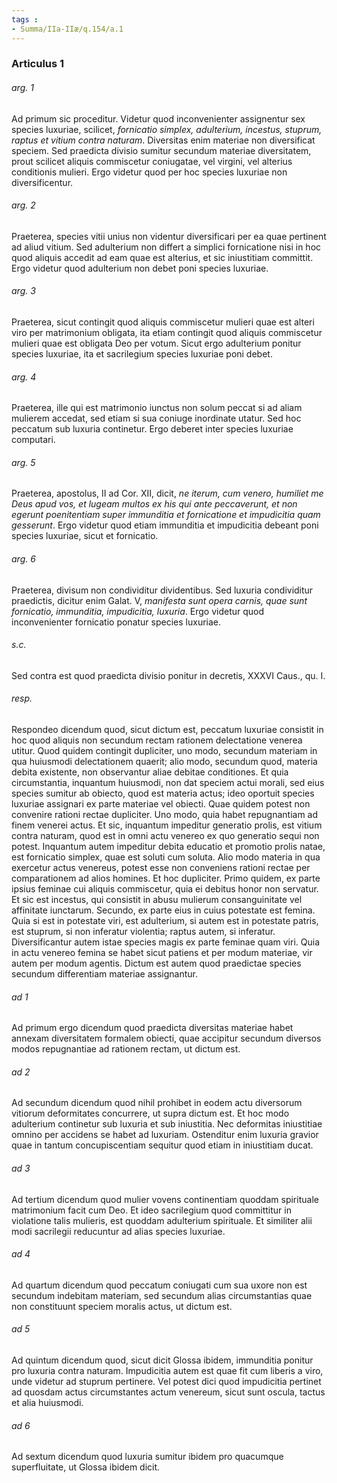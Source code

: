 ```yaml
---
tags : 
- Summa/IIa-IIæ/q.154/a.1
---
```


### Articulus 1

###### arg. 1
Ad primum sic proceditur. Videtur quod inconvenienter assignentur sex species luxuriae, scilicet, *fornicatio simplex, adulterium, incestus, stuprum, raptus et vitium contra naturam*. Diversitas enim materiae non diversificat speciem. Sed praedicta divisio sumitur secundum materiae diversitatem, prout scilicet aliquis commiscetur coniugatae, vel virgini, vel alterius conditionis mulieri. Ergo videtur quod per hoc species luxuriae non diversificentur.

###### arg. 2
Praeterea, species vitii unius non videntur diversificari per ea quae pertinent ad aliud vitium. Sed adulterium non differt a simplici fornicatione nisi in hoc quod aliquis accedit ad eam quae est alterius, et sic iniustitiam committit. Ergo videtur quod adulterium non debet poni species luxuriae.

###### arg. 3
Praeterea, sicut contingit quod aliquis commiscetur mulieri quae est alteri viro per matrimonium obligata, ita etiam contingit quod aliquis commiscetur mulieri quae est obligata Deo per votum. Sicut ergo adulterium ponitur species luxuriae, ita et sacrilegium species luxuriae poni debet.

###### arg. 4
Praeterea, ille qui est matrimonio iunctus non solum peccat si ad aliam mulierem accedat, sed etiam si sua coniuge inordinate utatur. Sed hoc peccatum sub luxuria continetur. Ergo deberet inter species luxuriae computari.

###### arg. 5
Praeterea, apostolus, II ad Cor. XII, dicit, *ne iterum, cum venero, humiliet me Deus apud vos, et lugeam multos ex his qui ante peccaverunt, et non egerunt poenitentiam super immunditia et fornicatione et impudicitia quam gesserunt*. Ergo videtur quod etiam immunditia et impudicitia debeant poni species luxuriae, sicut et fornicatio.

###### arg. 6
Praeterea, divisum non condividitur dividentibus. Sed luxuria condividitur praedictis, dicitur enim Galat. V, *manifesta sunt opera carnis, quae sunt fornicatio, immunditia, impudicitia, luxuria*. Ergo videtur quod inconvenienter fornicatio ponatur species luxuriae.

###### s.c.
Sed contra est quod praedicta divisio ponitur in decretis, XXXVI Caus., qu. I.

###### resp.
Respondeo dicendum quod, sicut dictum est, peccatum luxuriae consistit in hoc quod aliquis non secundum rectam rationem delectatione venerea utitur. Quod quidem contingit dupliciter, uno modo, secundum materiam in qua huiusmodi delectationem quaerit; alio modo, secundum quod, materia debita existente, non observantur aliae debitae conditiones. Et quia circumstantia, inquantum huiusmodi, non dat speciem actui morali, sed eius species sumitur ab obiecto, quod est materia actus; ideo oportuit species luxuriae assignari ex parte materiae vel obiecti. Quae quidem potest non convenire rationi rectae dupliciter. Uno modo, quia habet repugnantiam ad finem venerei actus. Et sic, inquantum impeditur generatio prolis, est vitium contra naturam, quod est in omni actu venereo ex quo generatio sequi non potest. Inquantum autem impeditur debita educatio et promotio prolis natae, est fornicatio simplex, quae est soluti cum soluta. Alio modo materia in qua exercetur actus venereus, potest esse non conveniens rationi rectae per comparationem ad alios homines. Et hoc dupliciter. Primo quidem, ex parte ipsius feminae cui aliquis commiscetur, quia ei debitus honor non servatur. Et sic est incestus, qui consistit in abusu mulierum consanguinitate vel affinitate iunctarum. Secundo, ex parte eius in cuius potestate est femina. Quia si est in potestate viri, est adulterium, si autem est in potestate patris, est stuprum, si non inferatur violentia; raptus autem, si inferatur. Diversificantur autem istae species magis ex parte feminae quam viri. Quia in actu venereo femina se habet sicut patiens et per modum materiae, vir autem per modum agentis. Dictum est autem quod praedictae species secundum differentiam materiae assignantur.

###### ad 1
Ad primum ergo dicendum quod praedicta diversitas materiae habet annexam diversitatem formalem obiecti, quae accipitur secundum diversos modos repugnantiae ad rationem rectam, ut dictum est.

###### ad 2
Ad secundum dicendum quod nihil prohibet in eodem actu diversorum vitiorum deformitates concurrere, ut supra dictum est. Et hoc modo adulterium continetur sub luxuria et sub iniustitia. Nec deformitas iniustitiae omnino per accidens se habet ad luxuriam. Ostenditur enim luxuria gravior quae in tantum concupiscentiam sequitur quod etiam in iniustitiam ducat.

###### ad 3
Ad tertium dicendum quod mulier vovens continentiam quoddam spirituale matrimonium facit cum Deo. Et ideo sacrilegium quod committitur in violatione talis mulieris, est quoddam adulterium spirituale. Et similiter alii modi sacrilegii reducuntur ad alias species luxuriae.

###### ad 4
Ad quartum dicendum quod peccatum coniugati cum sua uxore non est secundum indebitam materiam, sed secundum alias circumstantias quae non constituunt speciem moralis actus, ut dictum est.

###### ad 5
Ad quintum dicendum quod, sicut dicit Glossa ibidem, immunditia ponitur pro luxuria contra naturam. Impudicitia autem est quae fit cum liberis a viro, unde videtur ad stuprum pertinere. Vel potest dici quod impudicitia pertinet ad quosdam actus circumstantes actum venereum, sicut sunt oscula, tactus et alia huiusmodi.

###### ad 6
Ad sextum dicendum quod luxuria sumitur ibidem pro quacumque superfluitate, ut Glossa ibidem dicit.

